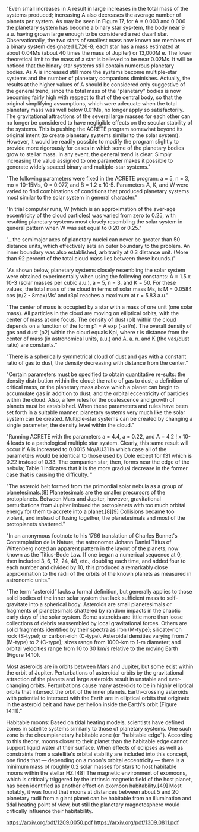 "Even small increases in A result in large increases in the total mass of the systems produced; increasing A also decreases the average number of planets per system. As may be seen in Figure 17, for A = 0.003 and 0.006 the planetary system has become a binary star sys-tem, the body near 9 a.u. having grown large enough to be considered a red dwarf star. Observationally, the two stars of smallest mass now known are members of a binary system designated L726-8; each star has a mass estimated at about 0.04Ms (about 40 times the mass of Jupiter) or 13,000M e. The lower theoretical limit to the mass of a star is believed to be near 0.02Ms. It will be noticed that the binary star systems still contain numerous planetary bodies. As A is increased still more the systems become multiple-star systems and the number of planetary companions diminishes. Actually, the results at the higher values of A should be considered only suggestive of the general trend, since the total mass of the "planetary" bodies is now becoming fairly high with respect to that of the central body, so that the original simplifying assumptions, which were adequate when the total planetary mass was well below 0.01Ms, no longer apply so satisfactorily. The gravitational attractions of the several large masses for each other can no longer be considered to have negligible effects on the secular stability of the systems. This is pushing the ACRETE program somewhat beyond its original intent (to create planetary systems similar to the solar system). However, it would be readily possible to modify the program slightly to provide more rigorously for cases in which some of the planetary bodies grow to stellar mass. In any event, the general trend is clear. Simply increasing the value assigned to one parameter makes it possible to generate widely spaced binary and multiple-star systems."

"The following parameters were fixed in the ACRETE program: a = 5, n = 3, mo = 10-15Ms, Q = 0.077, and B = 1.2 x 10-5. Parameters A, K, and W were varied to find combinations of conditions that produced planetary systems most similar to the solar system in general character."

"In trial computer runs, W (which is an approximation of the aver-age eccentricity of the cloud particles) was varied from zero to 0.25, with resulting planetary systems most closely resembling the solar system in general pattern when W was set equal to 0.20 or 0.25."

"...the semimajor axes of planetary nuclei can never be greater than 50 distance units, which effectively sets an outer boundary to the problem. An inner boundary was also established, arbitrarily at 0.3 distance unit. (More than 92 percent of the total cloud mass lies between these bounds.)"

"As shown below, planetary systems closely resembling the solar system were obtained experimentally when using the following constants: A = 1.5 x 10-3 (solar masses per cubic a.u.), a = 5, n = 3, and K = 50. 
For these values, the total mass of the cloud in terms of solar mass Ms, is M = 0.0584 cos (n/2 - 8max)Ms' and r3p1 reaches a maximum at r = 5.83 a.u."

"The center of mass is occupied by a star with a mass of one unit (one solar mass). All particles in the cloud are moving on elliptical orbits, with the center of mass at one focus. The density of dust (p1) within the cloud depends on a function of the form p1 = A exp (-arl/n). The overall density of gas and dust (p2) within the cloud equals Kpl, where r is distance from the center of mass (in astronomical units, a.u.) and A. a. n. and K (the vas/dust ratio) are constants."

"There is a spherically symmetrical cloud of dust and gas with a constant ratio of gas to dust, the density decreasing with distance from the center."

"Certain parameters must be specified to obtain quantitative re-sults: the density distribution within the cloud; the ratio of gas to dust; a definition of critical mass, or the planetary mass above which a planet can begin to accumulate gas in addition to dust; and the orbital eccentricity of particles within the cloud. Also, a few rules for the coalescence and growth of planets must be established. When these parameters and rules have been set forth in a suitable manner, planetary systems very much like the solar system can be created. Multiple-star systems can be created by changing a single parameter, the density level within the cloud."

"Running ACRETE with the parameters a = 4.4, a = 0.22, and A = 4.2 ! x 10-4 leads to a pathological multiple star system. Clearly, this same result will occur if A is increased to 0.0015 Mo/AU31 in which case all of the parameters would be identical to those used by Dole except for f31 which is 0.22 instead of 0.33. The companion star, then, forms near the edge of the nebula; Table 1 indicates that it is the more gradual decrease in the former case that is causing the difficulty. "

"The asteroid belt formed from the primordial solar nebula as a group of planetesimals.[8] Planetesimals are the smaller precursors of the protoplanets. Between Mars and Jupiter, however, gravitational perturbations from Jupiter imbued the protoplanets with too much orbital energy for them to accrete into a planet.[8][9] Collisions became too violent, and instead of fusing together, the planetesimals and most of the protoplanets shattered."

"In an anonymous footnote to his 1766 translation of Charles Bonnet's Contemplation de la Nature, the astronomer Johann Daniel Titius of Wittenberg noted an apparent pattern in the layout of the planets, now known as the Titius-Bode Law. If one began a numerical sequence at 0, then included 3, 6, 12, 24, 48, etc., doubling each time, and added four to each number and divided by 10, this produced a remarkably close approximation to the radii of the orbits of the known planets as measured in astronomic units."

"The term “asteroid” lacks a formal definition, but generally applies to those solid bodies of the inner solar system that lack sufficient mass to self-gravitate into a spherical body. Asteroids are small planetesimals or fragments of planetesimals shattered by random impacts in the chaotic early days of the solar system. Some asteroids are little more than loose collections of debris reassembled by local gravitational forces. Others are solid fragments identified by their spectra as iron (M-type); silicate-rich rock (S-type); or carbon-rich (C-type). Asteroidal densities varying from 7 (M-type) to 2 (C-type); sizes range from 1000-km to 1-m diameter; and orbital velocities range from 10 to 30 km/s relative to the moving Earth (Figure 14.10).

Most asteroids are in orbits between Mars and Jupiter, but some exist within the orbit of Jupiter. Perturbations of asteroidal orbits by the gravitational attraction of the planets and large asteroids result in unstable and ever-changing orbits. Perturbations cause many asteroids to be in highly elliptical orbits that intersect the orbit of the inner planets. Earth-crossing asteroids with potential to intersect with the Earth are in elliptical orbits that originate in the asteroid belt and have perihelion inside the Earth's orbit (Figure 14.11)."

Habitable moons:
Based on tidal heating models, scientists have defined zones in satellite systems similarly to those of planetary systems. One such zone is the circumplanetary habitable zone (or "habitable edge"). According to this theory, moons closer to their planet than the habitable edge cannot support liquid water at their surface. When effects of eclipses as well as constraints from a satellite's orbital stability are included into this concept, one finds that — depending on a moon's orbital eccentricity — there is a minimum mass of roughly 0.2 solar masses for stars to host habitable moons within the stellar HZ.[48]
The magnetic environment of exomoons, which is critically triggered by the intrinsic magnetic field of the host planet, has been identified as another effect on exomoon habitability.[49] Most notably, it was found that moons at distances between about 5 and 20 planetary radii from a giant planet can be habitable from an illumination and tidal heating point of view, but still the planetary magnetosphere would critically influence their habitability.

https://arxiv.org/pdf/1209.0050.pdf
https://arxiv.org/pdf/1309.0811.pdf
